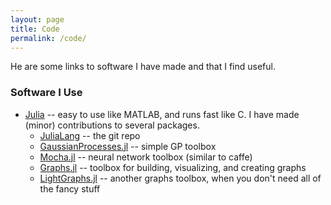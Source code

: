 ```yaml
---
layout: page
title: Code
permalink: /code/
---
```


He are some links to software I have made and that I find useful.

### Software I Use

* [Julia][julia] -- easy to use like MATLAB, and runs fast like C. I have made (minor) contributions to several packages.
    * [JuliaLang][juliagit] -- the git repo
    * [GaussianProcesses.jl][gps] -- simple GP toolbox
    * [Mocha.jl][mocha] -- neural network toolbox (similar to caffe)
    * [Graphs.jl][graphs] -- toolbox for building, visualizing, and creating graphs
    * [LightGraphs.jl][lgraphs] -- another graphs toolbox, when you don't need all of the fancy stuff

[julia]:    http://julialang.org/
[juliagit]: https://github.com/JuliaLang/julia
[gps]:      https://github.com/STOR-i/GaussianProcesses.jl

[mocha]:    https://github.com/pluskid/Mocha.jl
[graphs]:   https://github.com/JuliaArchive/Graphs.jl
[lgraphs]:  https://github.com/JuliaGraphs/LightGraphs.jl
